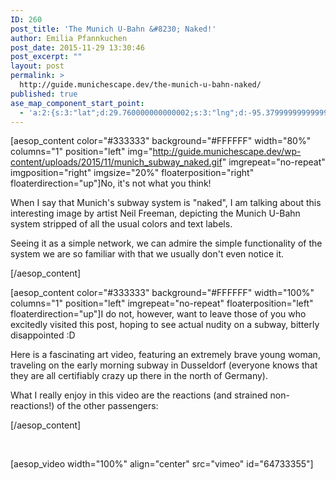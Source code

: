 ```yaml
---
ID: 260
post_title: 'The Munich U-Bahn &#8230; Naked!'
author: Emilia Pfannkuchen
post_date: 2015-11-29 13:30:46
post_excerpt: ""
layout: post
permalink: >
  http://guide.munichescape.dev/the-munich-u-bahn-naked/
published: true
ase_map_component_start_point:
  - 'a:2:{s:3:"lat";d:29.760000000000002;s:3:"lng";d:-95.379999999999995;}'
---
```

[aesop_content color="#333333" background="#FFFFFF" width="80%" columns="1" position="left" img="http://guide.munichescape.dev/wp-content/uploads/2015/11/munich_subway_naked.gif" imgrepeat="no-repeat" imgposition="right" imgsize="20%" floaterposition="right" floaterdirection="up"]No, it's not what you think!

When I say that Munich's subway system is "naked", I am talking about this interesting image by artist Neil Freeman, depicting the Munich U-Bahn system stripped of all the usual colors and text labels.

Seeing it as a simple network, we can admire the simple functionality of the system we are so familiar with that we usually don't even notice it.

[/aesop_content]

[aesop_content color="#333333" background="#FFFFFF" width="100%" columns="1" position="left" imgrepeat="no-repeat" floaterposition="left" floaterdirection="up"]I do not, however, want to leave those of you who excitedly visited this post, hoping to see actual nudity on a subway, bitterly disappointed :D

Here is a fascinating art video, featuring an extremely brave young woman, traveling on the early morning subway in Dusseldorf (everyone knows that they are all certifiably crazy up there in the north of Germany).

What I really enjoy in this video are the reactions (and strained non-reactions!) of the other passengers:

[/aesop_content]

&nbsp;

[aesop_video width="100%" align="center" src="vimeo" id="64733355"]